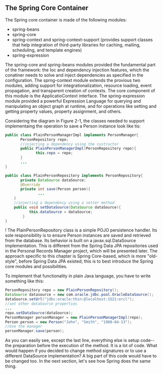 ## The Spring Core Container
The Spring core container is made of the following modules:
- spring-beans
- spring-core
- spring-context and spring-context-support (provides support classes that help integration of third-party libraries for caching, mailing, scheduling, and template engines)
- spring-expression

The spring-core and spring-beans modules provided the fundamental part of the framework: the Ioc and dependency injection features, which the conatiner needs to solve and inject dependencies as specified in the configuration. The sprng-context module extends the provious two modules, adding support for integrationalization, resource loading, event propagation, and transparent creation of contexts. The core component of this module is the ApplicatioContext interface. The spring-expression module provided a powerful Expression Language for querying and manipulating an object graph at runtime, and for operations like setting and getting property values, property assignment, and others.

Considering the diagram in Figure 2-1, the classes needed to support implementaing the operation to save a Person instance look like tis:
```java
public class PlainPersonManagerImpl implements PersonManager{
       PersonRepository repo;
       //injecting a dependency using the custructor
       public PlainPersonManagerImpl(PersonRepository repo){
       	      this.repo = repo;
       }
       ...
}

public class PlainPersonRepository implements PersonRepository{
       private DataSource dataSource;
       @Override
       private int save(Person person){
       	       ...
	}
	//injecting a dependency using a setter method
	public void setDataSource(DataSource dataSource){
	       this.dataSource = dataSource;
        }
}

```

! The PlainPersonRepository class is a simple POJO persistence handler. Its sole responsibility is to ensure Person instances are saved and retrieved from the database. Its behavior is built on a javax.sql.DataSource implementation. This is different from the Spring Data JPA repositories used in the Personal Records Manager project, which will be presented later. The approach specific to this chapter is Spring Core-based, which is more "old-style", before Spring Data JPA existed; this is to best introduce the Spring core modules and possibilities.

To implement that functionality in plain Java language, you have to write something like this:
```java
PersonRepository repo = new PlainPersonRepository();
DataSource datasource = new com.oracle.jdbc.pool.OracleDataSource();
dataSource.setUrl("jdbc:oracle:thin:@localhost:1521:orcl");
//set other dataSource properties
...
repo.setDataSource(dataSource);
PersonManager personManager = new PlainPersonManagerImpl(repo);
Person person = new Person("John", "Smith", "1980-04-13");
//Use the manager
personManager.save(person);
```

As you can easily see, except the last line, everything else is setup code--the preparation before the execution of the method. It is a lot of code. What would happen if you decided to change method signatures or to use a different DataSource implementation? A big part of this code would have to be changed too.
In the next section, let's see how Spring does the same thing.
